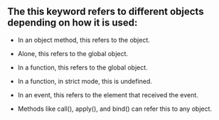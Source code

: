 ## The this keyword refers to different objects depending on how it is used:


- In an object method, this refers to the object.

- Alone, this refers to the global object.

- In a function, this refers to the global object.

- In a function, in strict mode, this is undefined.

- In an event, this refers to the element that received the event.

- Methods like call(), apply(), and bind() can refer this to any object.